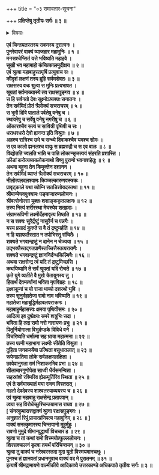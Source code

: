 +++
title = "०३ रामावतार-सूचना"

+++
**प्रक्षिप्तेषु तृतीयः सर्गः ॥ ३ ॥**

<details><summary>विषयाः</summary>

नारायण-करान् मरणाभिलाषिणं रावणं प्रति  
तन्-मनो-भाव-विदा सनत्-कुमारेण  
नारायणस्य रामत्वेन भुव्य् अवतरण-कथनम् ॥ १ ॥
</details>

**एवं चिन्तयतस्तस्य रावणस्य दुरात्मनः ।  
पुनरेवापरं वाक्यं व्याजहार महामुनिः ॥ १ ॥  
मनसश्चेप्सितं यत्ते भविष्यति महाहवे ।  
सुखी भव महाबाहो कंचित्कालमुदीक्षय ॥ २ ॥  
एवं श्रुत्वा महाबाहुस्तमृषिं प्रत्युवाच सः ।  
कीदृशं लक्षणं तस्य ब्रूहि सर्वमशेषतः ॥ ३ ॥  
राक्षसस्य वचः श्रुत्वा स मुनिः प्रत्यभाषत ।  
श्रूयतां सर्वमाख्यास्ये तव राक्षसपुङ्गव ॥ ४ ॥  
स हि सर्वगतो देवः सूक्ष्मोऽव्यक्तः सनातनः ।  
तेन सर्वमिदं प्रोतं त्रैलोक्यं सचराचरम् ॥ ५ ॥  
स भूमौ दिवि पाताले पर्वतेषु वनेषु च ।  
स्थावरेषु च सर्वेषु वनेषु नगरीषु च ॥ ६ ॥  
ओंकारश्चैव सत्यं च सावित्री पृथिवी च सः ।  
धराधरधरो देवो ह्यनन्त इति विश्रुतः ॥ ७ ॥  
अहश्च रात्रिश्च उभे च सन्ध्ये दिवाकश्चैव यमश्च सोमः ।  
स एव कालो ह्यनलश्च वायुः स ब्रह्मरुद्रौ च स एव बालः ॥ ८ ॥  
विद्योतति ज्वलति भाति च पाति लोकान्सृजत्ययं संहरति प्रशास्ति ।  
क्रीडां करोत्यव्ययलोकनाथो विष्णु पुराणो भवनाशहेतुः ॥ ९ ॥  
अथवा बहुना तेन किमुक्तेन दशानन ।  
तेन सर्वमिदं व्याप्तं त्रैलोक्यं सचराचरम् ॥ १० ॥  
नीलोत्पलदलश्यामः किञ्जल्कारुणवस्त्रकः ।  
प्रावृट्काले यथा व्योम्नि सतडित्तोयदस्तथा ॥ ११ ॥  
श्रीमान्मेघवपुःश्यामः पङ्कजारुणलोचनः ।  
श्रीवत्सेनोरसा युक्तः शशाङ्ककृतलक्षणः ॥ १२ ॥  
तस्य नित्यं शरीरस्था मेघस्येव शतह्रदाः ।  
संग्रामरूपिणी लक्ष्मीर्देहमावृत्य तिष्ठति ॥ १३ ॥  
न स शक्यः सुरैर्द्रष्टुं नासुरैर्न च पन्नगैः ।  
यस्य प्रसादं कुरुते स वै तं द्रष्टुमर्हति ॥ १४ ॥  
न हि यज्ञफलैस्तात न तपोभिस्तु संचितैः ।  
शक्यते भगवान्द्रष्टुं न दानेन न चेज्यया ॥ १५ ॥  
तद्भक्तैस्तद्गतप्राणैस्तच्चित्तैस्तत्परायणैः ।  
शक्यते भगवान्द्रष्टुं ज्ञाननिर्दग्धकिल्बिषैः ॥ १६ ॥  
अथवा राक्षसेन्द्र त्वं यदि तं द्रष्टुमिच्छसि ।  
कथयिष्यामि ते सर्वं श्रूयतां यदि रोचते ॥ १७ ॥  
कृते युगे व्यतीते वै मुखे त्रेतायुगस्य तु ।  
हितार्थं देवमर्त्यानां भविता नृपविग्रहः ॥ १८ ॥  
इक्ष्वाकूणां च यो राजा भाव्यो दशरथो भुवि ।  
तस्य सूनुर्महातेजा रामो नाम भविष्यति ॥ १९ ॥  
महातेजा महाबुद्धिर्महाबलपराक्रमः ।  
महाबाहुर्महासत्त्वः क्षमया पृथिवीसमः ॥ २० ॥  
आदित्य इव दुष्प्रेक्ष्यः समरे शत्रुभिः सदा ।  
भविता हि तदा रामो नरो नारायणः प्रभुः ॥ २१ ॥  
पितुर्नियोगात्स विभुर्दण्डके विविधे वने ।  
विचरिष्यति धर्मात्मा सह भ्रात्रा महात्मना ॥ २२ ॥  
तस्य पत्नी महाभागा लक्ष्मीः सीतेति विश्रुता ।  
दुहिता जनकस्यैषा उत्थिता वसुधातलात् ॥ २३ ॥  
रूपेणाप्रतिमा लोके सर्वलक्षणलक्षिता ।  
छायेवानुगता रामं निशाकरमिव प्रभा ॥ २४ ॥  
शीलाचारगुणोपेता साध्वी धैर्यसमन्विता ।  
सहस्रांशो रश्मिरिव ह्येकमूर्तिरिव स्थिता ॥ २५ ॥  
एवं ते सर्वमाख्यातं मया रावण विस्तरात् ।  
महतो देवदेवस्य शाश्वतस्याव्ययस्य च ॥ २६ ॥  
एवं श्रुत्वा महाबाहू राक्षसेन्द्र प्रतापवान् ।  
त्वया सह विरोधेच्छुश्चिन्तयामास राघव ॥ २७ ॥  
\[ संनत्कुमारात्तद्वाक्यं श्रुत्वा राक्षसपुङ्गवः ।  
अनुज्ञातं रिपुं प्रायात्प्रणिपत्य महामुनिम् ॥ २८ ॥ \]  
वाक्यं सनत्कुमारस्य चिन्तयानो मुहुर्मुहुः ।  
रावणो मुमुदे श्रीमान्युद्धार्थी विचचार ह ॥ २९ ॥  
श्रुत्वा च तां कथां रामो विस्मयोत्फुल्ललोचनः ।  
शिरसश्चालनं कृत्वा तमर्थं परिचिन्तयन् ॥ ३० ॥  
श्रुत्वा तु वाक्यं च नरेश्वरस्तदा मुदा युतो विस्मयमानचक्षुः ।  
पुनश्च तं ज्ञानवतां प्रधानमुवाच वाक्यं वद मे पुरातनम् ॥ ३१ ॥  
इत्यार्षे श्रीमद्रामायणे वाल्मीकीये आदिकाव्ये उत्तरकाण्डे अधिकपाठे तृतीयः सर्गः ॥ ३ ॥**

